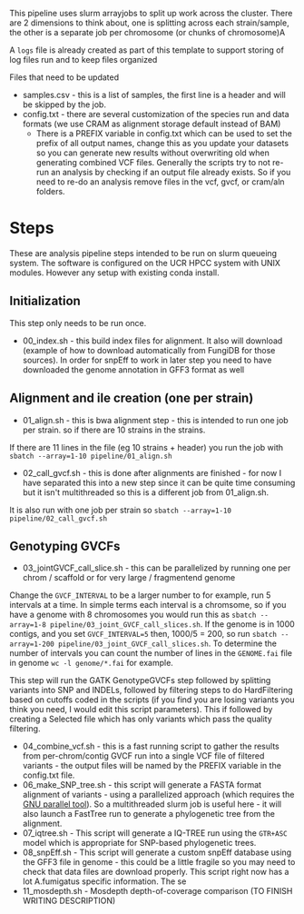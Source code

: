 
This pipeline uses slurm arrayjobs to split up work across the cluster.
There are 2 dimensions to think about, one is splitting across each strain/sample, the other is a separate job per chromosome (or chunks of chromosome)A

A `logs` file is already created as part of this template to support storing of log files run and to keep files organized

Files that need to be updated
 - samples.csv - this is a list of samples, the first line is a header and will be skipped by the job.
 - config.txt  - there are several customization of the species run and data formats (we use CRAM as alignment storage default instead of BAM)
    * There is a PREFIX variable in config.txt which can be used to set the prefix of all output names, change this as you update your datasets so you can generate new results without overwriting old when generating combined VCF files.  Generally the scripts try to not re-run an analysis by checking if an output file already exists. So if you need to re-do an analysis remove files in the vcf, gvcf, or cram/aln folders.


# Steps
These are analysis pipeline steps intended to be run on slurm queueing system. The software is configured on the UCR HPCC system with UNIX modules. However any setup with existing conda install.

## Initialization
This step only needs to be run once.

* 00_index.sh - this build index files for alignment. It also will download (example of how to download automatically from FungiDB for those sources). In order for snpEff to work in later step you need to have downloaded the genome annotation in GFF3 format as well

## Alignment and ile creation (one per strain)
* 01_align.sh - this is bwa alignment step - this is intended to run one job per strain. so if there are 10 strains in the strains.

If there are 11 lines in the file (eg 10 strains + header) you run the job with ```sbatch --array=1-10 pipeline/01_align.sh```
* 02_call_gvcf.sh - this is done after alignments are finished - for now I have separated this into a new step since it can be quite time consuming but it isn't multithreaded so this is a different job from 01_align.sh.

It is also run with one job per strain so ```sbatch --array=1-10 pipeline/02_call_gvcf.sh```

## Genotyping GVCFs
* 03_jointGVCF_call_slice.sh - this can be parallelized by running one per chrom / scaffold or for very large / fragmentend genome

Change the `GVCF_INTERVAL` to be a larger number to for example, run 5 intervals at a time. In simple terms each interval is a chromsome, so if you have a genome with 8 chromosomes you would run this as ```sbatch --array=1-8 pipeline/03_joint_GVCF_call_slices.sh```.
If the genome is in 1000 contigs, and you set `GVCF_INTERVAL=5` then, 1000/5 = 200, so run  ```sbatch --array=1-200 pipeline/03_joint_GVCF_call_slices.sh```. To determine the number of intervals you can count the number of lines in the `GENOME.fai` file in genome ```wc -l genome/*.fai``` for example.

This step will run the GATK GenotypeGVCFs step followed by splitting variants into SNP and INDELs, followed by filtering steps to do HardFiltering based on cutoffs coded in the scripts (if you find you are losing variants you think you need, I would edit this script parameters). This if followed by creating a Selected file which has only variants which pass the quality filtering.

* 04_combine_vcf.sh - this is a fast running script to gather the results from per-chrom/contig GVCF run into a single VCF file of filtered variants - the output files will be named by the PREFIX variable in the config.txt file.
* 06_make_SNP_tree.sh - this script will generate a FASTA format alignment of variants - using a parallelized approach (which requires the [GNU parallel tool](https://www.gnu.org/software/parallel/)). So a multithreaded slurm job is useful here - it will also launch a FastTree run to generate a phylogenetic tree from the alignment.
* 07_iqtree.sh - This script will generate a IQ-TREE run using the `GTR+ASC` model which is appropriate for SNP-based phylogenetic trees.
* 08_snpEff.sh - This script will generate a custom snpEff database using the GFF3 file in genome - this could be a little fragile so you may need to check that data files are download properly. This script right now has a lot A.fumigatus specific information.
The se
* 11_mosdepth.sh - Mosdepth depth-of-coverage comparison (TO FINISH WRITING DESCRIPTION)
